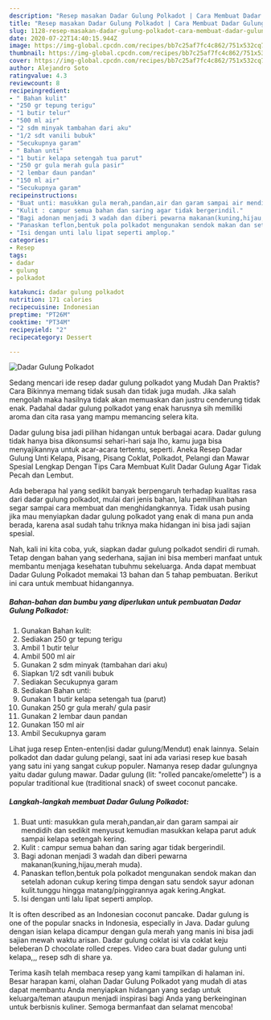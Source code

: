 ```yaml
---
description: "Resep masakan Dadar Gulung Polkadot | Cara Membuat Dadar Gulung Polkadot Yang Sedap"
title: "Resep masakan Dadar Gulung Polkadot | Cara Membuat Dadar Gulung Polkadot Yang Sedap"
slug: 1128-resep-masakan-dadar-gulung-polkadot-cara-membuat-dadar-gulung-polkadot-yang-sedap
date: 2020-07-22T14:40:15.944Z
image: https://img-global.cpcdn.com/recipes/bb7c25af7fc4c862/751x532cq70/dadar-gulung-polkadot-foto-resep-utama.jpg
thumbnail: https://img-global.cpcdn.com/recipes/bb7c25af7fc4c862/751x532cq70/dadar-gulung-polkadot-foto-resep-utama.jpg
cover: https://img-global.cpcdn.com/recipes/bb7c25af7fc4c862/751x532cq70/dadar-gulung-polkadot-foto-resep-utama.jpg
author: Alejandro Soto
ratingvalue: 4.3
reviewcount: 8
recipeingredient:
- " Bahan kulit"
- "250 gr tepung terigu"
- "1 butir telur"
- "500 ml air"
- "2 sdm minyak tambahan dari aku"
- "1/2 sdt vanili bubuk"
- "Secukupnya garam"
- " Bahan unti"
- "1 butir kelapa setengah tua parut"
- "250 gr gula merah gula pasir"
- "2 lembar daun pandan"
- "150 ml air"
- "Secukupnya garam"
recipeinstructions:
- "Buat unti: masukkan gula merah,pandan,air dan garam sampai air mendidih dan sedikit menyusut kemudian masukkan kelapa parut aduk sampai kelapa setengah kering."
- "Kulit : campur semua bahan dan saring agar tidak bergerindil."
- "Bagi adonan menjadi 3 wadah dan diberi pewarna makanan(kuning,hijau,merah muda)."
- "Panaskan teflon,bentuk pola polkadot mengunakan sendok makan dan setelah adonan cukup kering timpa dengan satu sendok sayur adonan kulit.tunggu hingga matang/pinggirannya agak kering.Angkat."
- "Isi dengan unti lalu lipat seperti amplop."
categories:
- Resep
tags:
- dadar
- gulung
- polkadot

katakunci: dadar gulung polkadot 
nutrition: 171 calories
recipecuisine: Indonesian
preptime: "PT26M"
cooktime: "PT34M"
recipeyield: "2"
recipecategory: Dessert

---
```



![Dadar Gulung Polkadot](https://img-global.cpcdn.com/recipes/bb7c25af7fc4c862/751x532cq70/dadar-gulung-polkadot-foto-resep-utama.jpg)

Sedang mencari ide resep dadar gulung polkadot yang Mudah Dan Praktis? Cara Bikinnya memang tidak susah dan tidak juga mudah. Jika salah mengolah maka hasilnya tidak akan memuaskan dan justru cenderung tidak enak. Padahal dadar gulung polkadot yang enak harusnya sih memiliki aroma dan cita rasa yang mampu memancing selera kita.

Dadar gulung bisa jadi pilihan hidangan untuk berbagai acara. Dadar gulung tidak hanya bisa dikonsumsi sehari-hari saja lho, kamu juga bisa menyajikannya untuk acar-acara tertentu, seperti. Aneka Resep Dadar Gulung Unti Kelapa, Pisang, Pisang Coklat, Polkadot, Pelangi dan Mawar Spesial Lengkap Dengan Tips Cara Membuat Kulit Dadar Gulung Agar Tidak Pecah dan Lembut.

Ada beberapa hal yang sedikit banyak berpengaruh terhadap kualitas rasa dari dadar gulung polkadot, mulai dari jenis bahan, lalu pemilihan bahan segar sampai cara membuat dan menghidangkannya. Tidak usah pusing jika mau menyiapkan dadar gulung polkadot yang enak di mana pun anda berada, karena asal sudah tahu triknya maka hidangan ini bisa jadi sajian spesial.


Nah, kali ini kita coba, yuk, siapkan dadar gulung polkadot sendiri di rumah. Tetap dengan bahan yang sederhana, sajian ini bisa memberi manfaat untuk membantu menjaga kesehatan tubuhmu sekeluarga. Anda dapat membuat Dadar Gulung Polkadot memakai 13 bahan dan 5 tahap pembuatan. Berikut ini cara untuk membuat hidangannya.

<!--inarticleads1-->

##### Bahan-bahan dan bumbu yang diperlukan untuk pembuatan Dadar Gulung Polkadot:

1. Gunakan  Bahan kulit:
1. Sediakan 250 gr tepung terigu
1. Ambil 1 butir telur
1. Ambil 500 ml air
1. Gunakan 2 sdm minyak (tambahan dari aku)
1. Siapkan 1/2 sdt vanili bubuk
1. Sediakan Secukupnya garam
1. Sediakan  Bahan unti:
1. Gunakan 1 butir kelapa setengah tua (parut)
1. Gunakan 250 gr gula merah/ gula pasir
1. Gunakan 2 lembar daun pandan
1. Gunakan 150 ml air
1. Ambil Secukupnya garam


Lihat juga resep Enten-enten(isi dadar gulung/Mendut) enak lainnya. Selain polkadot dan dadar gulung pelangi, saat ini ada variasi resep kue basah yang satu ini yang sangat cukup populer. Namanya resep dadar gulungnya yaitu dadar gulung mawar. Dadar gulung (lit: &#34;rolled pancake/omelette&#34;) is a popular traditional kue (traditional snack) of sweet coconut pancake. 

<!--inarticleads2-->

##### Langkah-langkah membuat Dadar Gulung Polkadot:

1. Buat unti: masukkan gula merah,pandan,air dan garam sampai air mendidih dan sedikit menyusut kemudian masukkan kelapa parut aduk sampai kelapa setengah kering.
1. Kulit : campur semua bahan dan saring agar tidak bergerindil.
1. Bagi adonan menjadi 3 wadah dan diberi pewarna makanan(kuning,hijau,merah muda).
1. Panaskan teflon,bentuk pola polkadot mengunakan sendok makan dan setelah adonan cukup kering timpa dengan satu sendok sayur adonan kulit.tunggu hingga matang/pinggirannya agak kering.Angkat.
1. Isi dengan unti lalu lipat seperti amplop.


It is often described as an Indonesian coconut pancake. Dadar gulung is one of the popular snacks in Indonesia, especially in Java. Dadar gulung dengan isian kelapa dicampur dengan gula merah yang manis ini bisa jadi sajian mewah waktu arisan. Dadar gulung coklat isi vla coklat keju beleberan D chocolate rolled crepes. Video cara buat dadar gulung unti kelapa,,, resep sdh di share ya. 

Terima kasih telah membaca resep yang kami tampilkan di halaman ini. Besar harapan kami, olahan Dadar Gulung Polkadot yang mudah di atas dapat membantu Anda menyiapkan hidangan yang sedap untuk keluarga/teman ataupun menjadi inspirasi bagi Anda yang berkeinginan untuk berbisnis kuliner. Semoga bermanfaat dan selamat mencoba!

